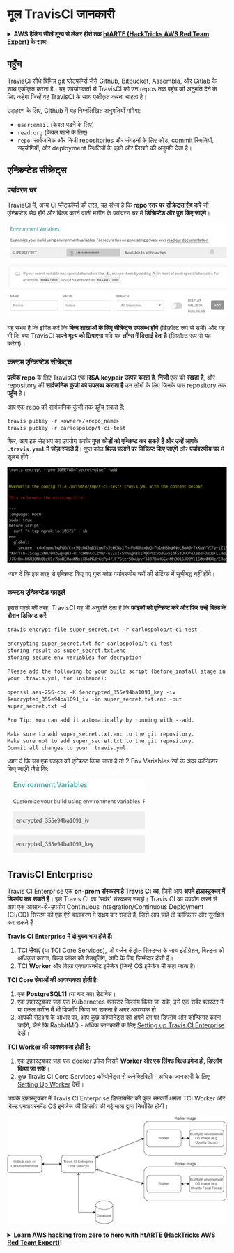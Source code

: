 # मूल TravisCI जानकारी

<details>

<summary><strong>AWS हैकिंग सीखें शून्य से लेकर हीरो तक</strong> <a href="https://training.hacktricks.xyz/courses/arte"><strong>htARTE (HackTricks AWS Red Team Expert)</strong></a><strong> के साथ!</strong></summary>

HackTricks का समर्थन करने के अन्य तरीके:

* यदि आप चाहते हैं कि आपकी **कंपनी का विज्ञापन HackTricks में दिखाई दे** या **HackTricks को PDF में डाउनलोड करें**, तो [**सब्सक्रिप्शन प्लान्स**](https://github.com/sponsors/carlospolop) देखें!
* [**आधिकारिक PEASS & HackTricks स्वैग**](https://peass.creator-spring.com) प्राप्त करें
* [**The PEASS Family**](https://opensea.io/collection/the-peass-family) की खोज करें, हमारा विशेष [**NFTs**](https://opensea.io/collection/the-peass-family) संग्रह
* 💬 [**Discord group**](https://discord.gg/hRep4RUj7f) में **शामिल हों** या [**telegram group**](https://t.me/peass) में या **Twitter** पर 🐦 [**@carlospolopm**](https://twitter.com/carlospolopm) को **फॉलो करें**.
* **अपनी हैकिंग ट्रिक्स साझा करें PRs जमा करके** [**HackTricks**](https://github.com/carlospolop/hacktricks) और [**HackTricks Cloud**](https://github.com/carlospolop/hacktricks-cloud) github repos में.

</details>

## पहुँच

TravisCI सीधे विभिन्न git प्लेटफॉर्म्स जैसे Github, Bitbucket, Assembla, और Gitlab के साथ एकीकृत करता है। यह उपयोगकर्ता से TravisCI को उन repos तक पहुँच की अनुमति देने के लिए कहेगा जिन्हें वह TravisCI के साथ एकीकृत करना चाहता है।

उदाहरण के लिए, Github में यह निम्नलिखित अनुमतियाँ मांगेगा:

* `user:email` (केवल पढ़ने के लिए)
* `read:org` (केवल पढ़ने के लिए)
* `repo`: सार्वजनिक और निजी repositories और संगठनों के लिए कोड, commit स्थितियों, सहयोगियों, और deployment स्थितियों के पढ़ने और लिखने की अनुमति देता है।

## एन्क्रिप्टेड सीक्रेट्स

### पर्यावरण चर

TravisCI में, अन्य CI प्लेटफॉर्म्स की तरह, यह संभव है कि **repo स्तर पर सीक्रेट्स सेव करें** जो एन्क्रिप्टेड सेव होंगे और बिल्ड करने वाली मशीन के पर्यावरण चर में **डिक्रिप्टेड और पुश किए जाएंगे**।

![](<../../.gitbook/assets/image (44).png>)

यह संभव है कि इंगित करें कि **किन शाखाओं के लिए सीक्रेट्स उपलब्ध होंगे** (डिफ़ॉल्ट रूप से सभी) और यह भी कि क्या TravisCI **अपने मूल्य को छिपाएगा** यदि यह **लॉग्स में दिखाई देता है** (डिफ़ॉल्ट रूप से यह करेगा)।

### कस्टम एन्क्रिप्टेड सीक्रेट्स

**प्रत्येक repo** के लिए TravisCI एक **RSA keypair उत्पन्न करता है**, **निजी** एक को **रखता है**, और repository की **सार्वजनिक कुंजी को उपलब्ध कराता है** उन लोगों के लिए जिनके पास repository तक **पहुँच** है।

आप एक repo की सार्वजनिक कुंजी तक पहुँच सकते हैं:
```
travis pubkey -r <owner>/<repo_name>
travis pubkey -r carlospolop/t-ci-test
```
फिर, आप इस सेटअप का उपयोग करके **गुप्त कोडों को एन्क्रिप्ट कर सकते हैं और उन्हें आपके `.travis.yaml` में जोड़ सकते हैं**। गुप्त कोड **बिल्ड चलाने पर डिक्रिप्ट किए जाएंगे** और **पर्यावरणीय चर** में सुलभ होंगे।

![](<../../.gitbook/assets/image (2) (2) (1) (1).png>)

ध्यान दें कि इस तरह से एन्क्रिप्ट किए गए गुप्त कोड पर्यावरणीय चरों की सेटिंग्स में सूचीबद्ध नहीं होंगे।

### कस्टम एन्क्रिप्टेड फाइलें

इससे पहले की तरह, TravisCI यह भी अनुमति देता है कि **फाइलों को एन्क्रिप्ट करें और फिर उन्हें बिल्ड के दौरान डिक्रिप्ट करें**:
```
travis encrypt-file super_secret.txt -r carlospolop/t-ci-test

encrypting super_secret.txt for carlospolop/t-ci-test
storing result as super_secret.txt.enc
storing secure env variables for decryption

Please add the following to your build script (before_install stage in your .travis.yml, for instance):

openssl aes-256-cbc -K $encrypted_355e94ba1091_key -iv $encrypted_355e94ba1091_iv -in super_secret.txt.enc -out super_secret.txt -d

Pro Tip: You can add it automatically by running with --add.

Make sure to add super_secret.txt.enc to the git repository.
Make sure not to add super_secret.txt to the git repository.
Commit all changes to your .travis.yml.
```
ध्यान दें कि जब एक फ़ाइल को एन्क्रिप्ट किया जाता है तो 2 Env Variables रेपो के अंदर कॉन्फ़िगर किए जाएंगे जैसे कि:

![](<../../.gitbook/assets/image (23).png>)

## TravisCI Enterprise

Travis CI Enterprise एक **on-prem संस्करण है Travis CI का**, जिसे आप **अपने इंफ्रास्ट्रक्चर में डिप्लॉय कर सकते हैं**। इसे Travis CI का 'सर्वर' संस्करण समझें। Travis CI का उपयोग करने से आप एक आसान-से-उपयोग Continuous Integration/Continuous Deployment (CI/CD) सिस्टम को एक ऐसे वातावरण में सक्षम कर सकते हैं, जिसे आप चाहें तो कॉन्फ़िगर और सुरक्षित कर सकते हैं।

**Travis CI Enterprise में दो मुख्य भाग होते हैं:**

1. TCI **सेवाएं** (या TCI Core Services), जो वर्जन कंट्रोल सिस्टम्स के साथ इंटीग्रेशन, बिल्ड्स को अधिकृत करना, बिल्ड जॉब्स की शेड्यूलिंग, आदि के लिए जिम्मेदार होती हैं।
2. TCI **Worker** और बिल्ड एनवायरनमेंट इमेजेज (जिन्हें OS इमेजेज भी कहा जाता है)।

**TCI Core सेवाओं की आवश्यकता होती है:**

1. एक **PostgreSQL11** (या बाद का) डेटाबेस।
2. एक इंफ्रास्ट्रक्चर जहां एक Kubernetes क्लस्टर डिप्लॉय किया जा सके; इसे एक सर्वर क्लस्टर में या एकल मशीन में भी डिप्लॉय किया जा सकता है अगर आवश्यक हो
3. आपकी सेटअप के आधार पर, आप कुछ कॉम्पोनेंट्स को अपने दम पर डिप्लॉय और कॉन्फ़िगर करना चाहेंगे, जैसे कि RabbitMQ - अधिक जानकारी के लिए [Setting up Travis CI Enterprise](https://docs.travis-ci.com/user/enterprise/tcie-3.x-setting-up-travis-ci-enterprise/) देखें।

**TCI Worker की आवश्यकता होती है:**

1. एक इंफ्रास्ट्रक्चर जहां एक docker इमेज जिसमें **Worker और एक लिंक्ड बिल्ड इमेज हो, डिप्लॉय किया जा सके**।
2. कुछ Travis CI Core Services कॉम्पोनेंट्स से कनेक्टिविटी - अधिक जानकारी के लिए [Setting Up Worker](https://docs.travis-ci.com/user/enterprise/setting-up-worker/) देखें।

आपके इंफ्रास्ट्रक्चर में Travis CI Enterprise डिप्लॉयमेंट की कुल समवर्ती क्षमता TCI Worker और बिल्ड एनवायरनमेंट OS इमेजेज की डिप्लॉय की गई मात्रा द्वारा निर्धारित होगी।

![](<../../.gitbook/assets/image (8) (1) (1) (1) (1).png>)

<details>

<summary><strong>Learn AWS hacking from zero to hero with</strong> <a href="https://training.hacktricks.xyz/courses/arte"><strong>htARTE (HackTricks AWS Red Team Expert)</strong></a><strong>!</strong></summary>

HackTricks को अन्य तरीकों से समर्थन दें:

* अगर आप चाहते हैं कि आपकी **कंपनी का विज्ञापन HackTricks में दिखाई दे** या **HackTricks को PDF में डाउनलोड करें** तो [**SUBSCRIPTION PLANS**](https://github.com/sponsors/carlospolop) देखें!
* [**official PEASS & HackTricks swag**](https://peass.creator-spring.com) प्राप्त करें
* [**The PEASS Family**](https://opensea.io/collection/the-peass-family) की खोज करें, हमारा एक्सक्लूसिव [**NFTs**](https://opensea.io/collection/the-peass-family) संग्रह
* 💬 [**Discord group**](https://discord.gg/hRep4RUj7f) में **शामिल हों** या [**telegram group**](https://t.me/peass) या **Twitter** पर मुझे 🐦 [**@carlospolopm**](https://twitter.com/carlospolopm)** को फॉलो करें।**
* **HackTricks** के [**github repos**](https://github.com/carlospolop/hacktricks) और [**HackTricks Cloud**](https://github.com/carlospolop/hacktricks-cloud) में PRs सबमिट करके अपने हैकिंग ट्रिक्स साझा करें।

</details>
